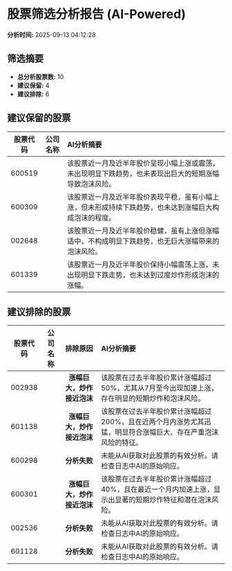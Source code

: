 # 股票筛选分析报告 (AI-Powered)

**分析时间:** 2025-09-13 04:12:28

## 筛选摘要

- **总分析股票数:** 10
- **建议保留:** 4
- **建议排除:** 6

## 建议保留的股票

| 股票代码 | 公司名称 | AI分析摘要 |
|:---:|:---:|:---|
| 600519 |  | 该股票近一月及近半年股价呈现小幅上涨或震荡，未出现明显下跌趋势，也未表现出巨大的短期涨幅导致泡沫风险。 |
| 600309 |  | 该股票近一月及近半年股价表现平稳，虽有小幅上涨，但未形成持续下跌趋势，也未达到涨幅巨大构成泡沫的程度。 |
| 002648 |  | 该股票近一月及近半年股价稳健，虽有上涨但涨幅适中，不构成明显下跌趋势，也无巨大涨幅带来的泡沫风险。 |
| 601339 |  | 该股票近一月及近半年股价保持小幅震荡上涨，未出现明显下跌走势，也未达到过度炒作形成泡沫的涨幅。 |

## 建议排除的股票

| 股票代码 | 公司名称 | 排除原因 | AI分析摘要 |
|:---:|:---:|:---:|:---|
| 002938 |  | **涨幅巨大，炒作接近泡沫** | 该股票在过去半年股价累计涨幅超过50%，尤其从7月至今出现加速上涨，存在明显的短期炒作和泡沫风险。 |
| 601138 |  | **涨幅巨大，炒作接近泡沫** | 该股票在过去半年股价累计涨幅超过200%，且在近两个月内涨势尤其迅猛，明显符合涨幅巨大、存在严重泡沫风险的特征。 |
| 600298 |  | **分析失败** | 未能从AI获取对此股票的有效分析。请检查日志中AI的原始响应。 |
| 600301 |  | **涨幅巨大，炒作接近泡沫** | 该股票在过去半年股价累计涨幅超过40%，且在最近一个月内加速上涨，显示出显著的短期炒作特征和潜在泡沫风险。 |
| 002536 |  | **分析失败** | 未能从AI获取对此股票的有效分析。请检查日志中AI的原始响应。 |
| 601128 |  | **分析失败** | 未能从AI获取对此股票的有效分析。请检查日志中AI的原始响应。 |
